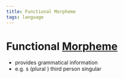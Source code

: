 ```yaml
---
title: Functional Morpheme
tags: language
---
```


# Functional [Morpheme](Morpheme.md)
- provides grammatical information
- e.g. s (plural ) third person singular






















































































